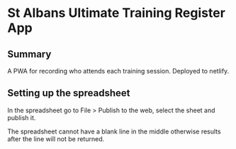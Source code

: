 # St Albans Ultimate Training Register App
## Summary
A PWA for recording who attends each training session.
Deployed to netlify.

## Setting up the spreadsheet
In the spreadsheet go to File > Publish to the web, select the sheet and publish it.

The spreadsheet cannot have a blank line in the middle otherwise results after the line will not be returned.

